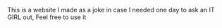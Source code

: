 This is a website I made as a joke in case I needed one day to ask an IT GIRL out, Feel free to use it 
